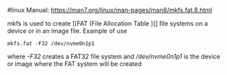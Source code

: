 #linux
Manual: https://man7.org/linux/man-pages/man8/mkfs.fat.8.html

mkfs is used to create [[FAT (File Allocation Table )]] file systems on a device or in an image file.
Example of use
```console
mkfs.fat -F32 /dev/nvme0n1p1
```
where *-F32* creates a FAT32 file system and */dev/nvme0n1p1* is the device or image where the FAT system will be created
